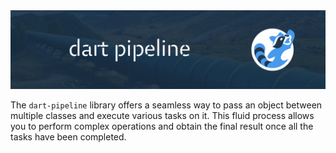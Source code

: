 <img src="https://github.com/mi-sch-ka/dart-pipeline/blob/main/.github/thumbnail.png?raw=true"/>

The `dart-pipeline` library offers a seamless way to pass an object between multiple classes and execute various tasks on it.
This fluid process allows you to perform complex operations and obtain the final result once all the tasks have been completed.
